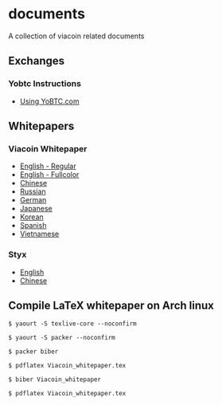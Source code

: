 # documents
A collection of viacoin related documents

## Exchanges

### Yobtc Instructions
- [Using YoBTC.com](https://github.com/viacoin/documents/blob/master/exchanges/yobtccom.pdf)

## Whitepapers

### Viacoin Whitepaper
- [English - Regular](https://github.com/viacoin/documents/blob/master/whitepapers/Viacoin_whitepaper.pdf)
- [English - Fullcolor](https://github.com/viacoin/documents/blob/master/whitepapers/Viacoin_fullcolor_whitepaper.pdf)
- [Chinese](https://github.com/viacoin/documents/blob/master/whitepapers/translations/chinese/Viacoin_whitepaper_chinese.pdf)
- [Russian](https://github.com/viacoin/documents/blob/master/whitepapers/translations/russian/Viacoin_whitepaper_russian.pdf)
- [German](https://github.com/viacoin/documents/blob/master/whitepapers/translations/german/Viacoin_whitepaper_german.pdf)
- [Japanese](https://github.com/viacoin/documents/blob/master/whitepapers/translations/japanese/Viacoin_whitepaper_japanese.pdf)
- [Korean](https://github.com/viacoin/documents/blob/master/whitepapers/translations/korean/Viacoin_whitepaper_korean.pdf)
- [Spanish](https://github.com/viacoin/documents/blob/master/whitepapers/translations/spanish/Viacoin_whitepaper_spanish.pdf)
- [Vietnamese](https://github.com/viacoin/documents/blob/master/whitepapers/translations/vietnamese/Viacoin_whitepaper_vietnamese.pdf)

### Styx
- [English](https://github.com/viacoin/documents/blob/master/whitepapers/styx/Viacoin-Styx-Whitepaper.pdf)
- [Chinese](https://github.com/viacoin/documents/blob/master/whitepapers/styx/Viacoin-Styx-Whitepaper-Chinese.pdf)

## Compile LaTeX whitepaper on Arch linux
```$ yaourt -S texlive-core --noconfirm```

````$ yaourt -S packer --noconfirm````

````$ packer biber````

````$ pdflatex Viacoin_whitepaper.tex````

````$ biber Viacoin_whitepaper````

````$ pdflatex Viacoin_whitepaper.tex ````


